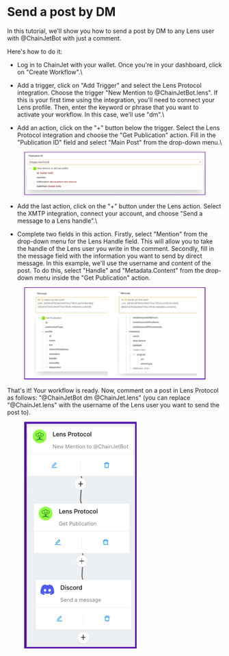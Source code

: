 # Send a post by DM

In this tutorial, we'll show you how to send a post by DM to any Lens user with @ChainJetBot with just a comment.&#x20;

Here's how to do it:

* Log in to ChainJet with your wallet. Once you're in your dashboard, click on "Create Workflow".\

* Add a trigger, click on "Add Trigger" and select the Lens Protocol integration. Choose the trigger "New Mention to @ChainJetBot.lens". If this is your first time using the integration, you'll need to connect your Lens profile. Then, enter the keyword or phrase that you want to activate your workflow. In this case, we'll use "dm".\

* Add an action, click on the "+" button below the trigger. Select the Lens Protocol integration and choose the "Get Publication" action. Fill in the "Publication ID" field and select "Main Post" from the drop-down menu.\


<figure><img src="../../../.gitbook/assets/PublicationID.jpeg" alt=""><figcaption></figcaption></figure>

* Add the last action, click on the "+" button under the Lens action. Select the XMTP integration, connect your account, and choose "Send a message to a Lens handle".\

* Complete two fields in this action. Firstly, select "Mention" from the drop-down menu for the Lens Handle field. This will allow you to take the handle of the Lens user you write in the comment. Secondly, fill in the message field with the information you want to send by direct message. In this example, we'll use the username and content of the post. To do this, select "Handle" and "Metadata.Content" from the drop-down menu inside the "Get Publication" action.

<figure><img src="../../../.gitbook/assets/XMTPintegration.jpg" alt=""><figcaption></figcaption></figure>

That's it! Your workflow is ready. Now, comment on a post in Lens Protocol as follows: "@ChainJetBot dm @ChainJet.lens" (you can replace "@ChainJet.lens" with the username of the Lens user you want to send the post to).

<figure><img src="../../../.gitbook/assets/workflow (1).png" alt=""><figcaption></figcaption></figure>
